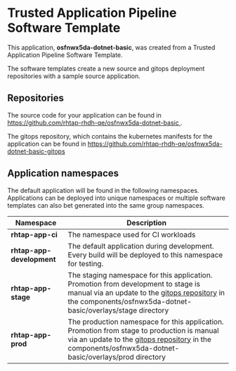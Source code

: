 # Trusted Application Pipeline Software Template

This application, **osfnwx5da-dotnet-basic**, was created from a Trusted Application Pipeline Software Template.

The software templates create a new source and gitops deployment repositories with a sample source application. 

## Repositories

The source code for your application can be found in [https://github.com/rhtap-rhdh-qe/osfnwx5da-dotnet-basic ](https://github.com/rhtap-rhdh-qe/osfnwx5da-dotnet-basic ).
 
The gitops repository, which contains the kubernetes manifests for the application can be found in 
[https://github.com/rhtap-rhdh-qe/osfnwx5da-dotnet-basic-gitops ](https://github.com/rhtap-rhdh-qe/osfnwx5da-dotnet-basic-gitops ) 

## Application namespaces 

The default application will be found in the following namespaces. Applications can be deployed into unique namespaces or multiple software templates can also bet generated into the same group namespaces.  

|  Namespace   |  Description   |  
| -------- | -------- |
| **rhtap-app-ci** | The namespace used for CI workloads |
| **rhtap-app-development** | The default application during development. Every build will be deployed to this namespace for testing. |
| **rhtap-app-stage** | The staging namespace for this application. Promotion from development to stage is manual via an update to the [gitops repository](https://github.com/rhtap-rhdh-qe/osfnwx5da-dotnet-basic-gitops ) in the components/osfnwx5da-dotnet-basic/overlays/stage directory |
| **rhtap-app-prod** | The production namespace for this application. Promotion from stage to production is manual via an update to the [gitops repository](https://github.com/rhtap-rhdh-qe/osfnwx5da-dotnet-basic-gitops ) in the components/osfnwx5da-dotnet-basic/overlays/prod directory |